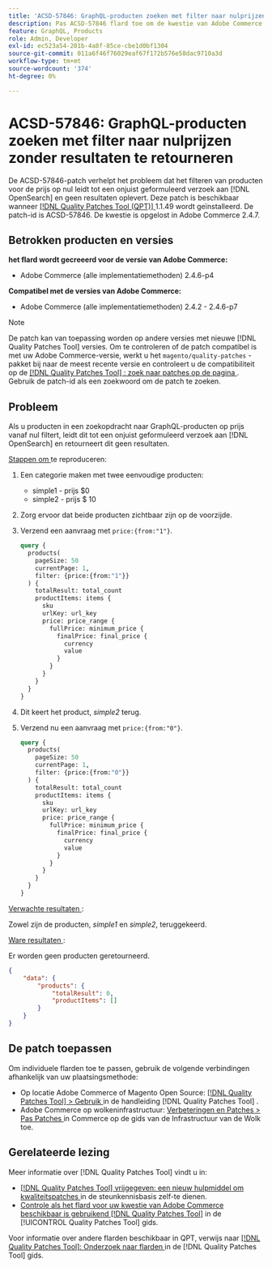 ```yaml
---
title: 'ACSD-57846: GraphQL-producten zoeken met filter naar nulprijzen zonder resultaten te retourneren'
description: Pas ACSD-57846 flard toe om de kwestie van Adobe Commerce te bevestigen waar het filtreren van producten voor prijs van nul tot een misvormd verzoek aan  [!DNL OpenSearch]  leidt en geen resultaten terugkeert.
feature: GraphQL, Products
role: Admin, Developer
exl-id: ec523a54-201b-4a8f-85ce-cbe1d0bf1304
source-git-commit: 011a6f46f76029eaf67f172b576e58dac9710a3d
workflow-type: tm+mt
source-wordcount: '374'
ht-degree: 0%

---
```


# ACSD-57846: GraphQL-producten zoeken met filter naar nulprijzen zonder resultaten te retourneren

De ACSD-57846-patch verhelpt het probleem dat het filteren van producten voor de prijs op nul leidt tot een onjuist geformuleerd verzoek aan [!DNL OpenSearch] en geen resultaten oplevert. Deze patch is beschikbaar wanneer [[!DNL Quality Patches Tool (QPT)] ](https://experienceleague.adobe.com/en/docs/commerce-operations/tools/quality-patches-tool/quality-patches-tool-to-self-serve-quality-patches) 1.1.49 wordt geïnstalleerd. De patch-id is ACSD-57846. De kwestie is opgelost in Adobe Commerce 2.4.7.

## Betrokken producten en versies

**het flard wordt gecreeerd voor de versie van Adobe Commerce:**

* Adobe Commerce (alle implementatiemethoden) 2.4.6-p4

**Compatibel met de versies van Adobe Commerce:**

* Adobe Commerce (alle implementatiemethoden) 2.4.2 - 2.4.6-p7

>[!NOTE]
>
>De patch kan van toepassing worden op andere versies met nieuwe [!DNL Quality Patches Tool] versies. Om te controleren of de patch compatibel is met uw Adobe Commerce-versie, werkt u het `magento/quality-patches` -pakket bij naar de meest recente versie en controleert u de compatibiliteit op de [[!DNL Quality Patches Tool] : zoek naar patches op de pagina ](https://experienceleague.adobe.com/tools/commerce-quality-patches/index.html) . Gebruik de patch-id als een zoekwoord om de patch te zoeken.

## Probleem

Als u producten in een zoekopdracht naar GraphQL-producten op prijs vanaf nul filtert, leidt dit tot een onjuist geformuleerd verzoek aan [!DNL OpenSearch] en retourneert dit geen resultaten.

<u> Stappen om </u> te reproduceren:

1. Een categorie maken met twee eenvoudige producten:
   * simple1 - prijs $0
   * simple2 - prijs $ 10
1. Zorg ervoor dat beide producten zichtbaar zijn op de voorzijde.
1. Verzend een aanvraag met `price:{from:"1"}`.

   ```graphql
   query {
     products(
       pageSize: 50
       currentPage: 1,
       filter: {price:{from:"1"}}
     ) {
       totalResult: total_count
       productItems: items {
         sku
         urlKey: url_key
         price: price_range {
           fullPrice: minimum_price {
             finalPrice: final_price {
               currency
               value
             }
           }
         }
       }
     }
   }
   ```

1. Dit keert het product, *simple2* terug.
1. Verzend nu een aanvraag met `price:{from:"0"}`.

   ```graphql
   query {
     products(
       pageSize: 50
       currentPage: 1,
       filter: {price:{from:"0"}}
     ) {
       totalResult: total_count
       productItems: items {
         sku
         urlKey: url_key
         price: price_range {
           fullPrice: minimum_price {
             finalPrice: final_price {
               currency
               value
             }
           }
         }
       }
     }
   }
   ```

<u> Verwachte resultaten </u>:

Zowel zijn de producten, *simple1* en *simple2*, teruggekeerd.

<u> Ware resultaten </u>:

Er worden geen producten geretourneerd.

```json
{
    "data": {
        "products": {
            "totalResult": 0,
            "productItems": []
        }
    }
}
```

## De patch toepassen

Om individuele flarden toe te passen, gebruik de volgende verbindingen afhankelijk van uw plaatsingsmethode:

* Op locatie Adobe Commerce of Magento Open Source: [[!DNL Quality Patches Tool] > Gebruik ](/help/tools/quality-patches-tool/usage.md) in de handleiding [!DNL Quality Patches Tool] .
* Adobe Commerce op wolkeninfrastructuur: [ Verbeteringen en Patches > Pas Patches ](https://experienceleague.adobe.com/docs/commerce-cloud-service/user-guide/develop/upgrade/apply-patches.html) in Commerce op de gids van de Infrastructuur van de Wolk toe.

## Gerelateerde lezing

Meer informatie over [!DNL Quality Patches Tool] vindt u in:

* [[!DNL Quality Patches Tool]  vrijgegeven: een nieuw hulpmiddel om kwaliteitspatches ](https://experienceleague.adobe.com/en/docs/commerce-operations/tools/quality-patches-tool/quality-patches-tool-to-self-serve-quality-patches) in de steunkennisbasis zelf-te dienen.
* [ Controle als het flard voor uw kwestie van Adobe Commerce beschikbaar is gebruikend  [!DNL Quality Patches Tool]](/help/tools/quality-patches-tool/patches-available-in-qpt/check-patch-for-magento-issue-with-magento-quality-patches.md) in de [!UICONTROL Quality Patches Tool] gids.


Voor informatie over andere flarden beschikbaar in QPT, verwijs naar [[!DNL Quality Patches Tool]: Onderzoek naar flarden ](https://experienceleague.adobe.com/tools/commerce-quality-patches/index.html) in de [!DNL Quality Patches Tool] gids.

